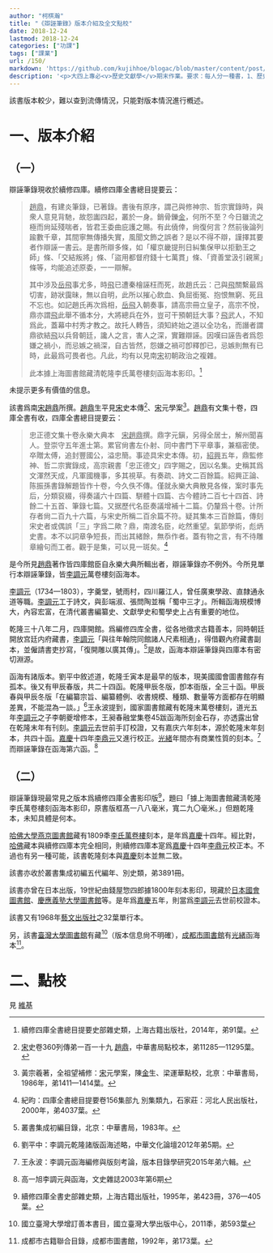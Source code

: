 ```yaml
---
author: "柯棋瀚"
title: "《辯誣筆錄》版本介紹及全文點校"
date: 2018-12-24
lastmod: 2018-12-24
categories: ["功課"]
tags: ["課業"]
url: /150/
markdown: 'https://github.com/kujihhoe/blogac/blob/master/content/post/149辯誣筆錄.md'
description: '<p>大四上專必<v>歷史文獻學</v>期末作業。要求：每人分一種書，1、歷史上所有的版本，說朙其目前存佚情況。2、梳理這些版本之間的關係，卽描述其版本系統。3、談談其流傳情況，卽藏書鏈。如果前三項不好做，則可以按以下要求：4、談談本書的編纂過程、主要內容及特點。5、談談其史料價值。我的是辯誣筆錄一卷 (<u>宋</u>)赵鼎撰。<v>续修四库全书</v>史部杂史类</p><p>只加了一部分下畫橫線，其他的實在沒這閒工夫加了。大學最後一篇作業終於做完啦！！</p>'
---
```


該書版本較少，難以查到流傳情況，只能對版本情況進行槪述。

# 一、版本介紹

## （一）

<v>辯誣筆錄</v>現收於<v>續修四庫</v>。<v>續修四庫全書總目提要</v>云：

> <u>趙鼎</u>，有<v>建炎筆錄</v>，已著錄。書後有原序，謂己與修神宗、哲宗<v>實錄</v>時，與衆人意見背馳，故怨讟四起，叢於一身。銷骨鑠<u>金</u>，何所不至？今日雖流之極而尙延殘喘者，皆君王委曲庇護之賜。有此僥倖，尙復何言？然前後論列踰數千章，其間寧無傳播失實，風聞文飾之誤者？是以不得不辯，謹擇其要者作<v>辯誣</v>一書云。是書所辯多條，如「權京畿提刑日糾集保甲以拒勤王之師」條、「交結叛將」條、「盜用都督府錢十七萬貫」條、「資善堂汲引親黨」條等，均能追述原委，一一辯解。
>
> 其中涉及<u>岳飛</u>事尤多，時<u>飛</u>已遭秦檜誣枉而死，故趙氏云：己與<u>飛</u>關繫最爲切害，跡狀靄昧，無以自明，此所以摧心飲血、負屈銜冤、抱恨無窮、死且不忘也。如記趙氏再次爲相，<u>岳飛</u>入朝奏事，請高宗冊立皇子，高宗不悅，鼎亦謂<u>飛</u>此舉不循本分，大將總兵在外，豈可干預朝廷大事？<u>飛</u>武人，不知爲此，蓋幕中村秀才教之。故托人轉告，須知終始之道以全功名，而譖者謂鼎欲結<u>飛</u>以兵脅朝廷，讒人之言，害人之深，實難辯誣。因嘆曰誣告者爲怨嫌之禍小，而忌嫉之禍深，自古皆然，怨嫌之禍可卽釋卽已，忌嫉則無有已時，此最爲可畏者也。凡此，均有以見南<u>宋</u>初朝政治之複雜。
>
> 此本據上海圖書館藏清乾隆李氏萬卷樓刻<v><v>函海</v></v>本影印。[^1]
>

未提示更多有價值的信息。

該書爲南<u>宋</u><u>趙鼎</u>所撰。<u>趙鼎</u>生平見<v><u>宋</u>史</v>本傳[^2]、<v><u>宋</u>元學案</v>[^3]。<u>趙鼎</u>有文集十卷，<v>四庫全書</v>有收，<v>四庫全書總目提要</v>云：

> 忠正德文集十卷永樂大典本　<u>宋</u><u>趙鼎</u>撰。鼎字元鎭，另得全居士，解州聞喜人。登崇守五年進士第。累官尙書左仆射、同中書門下平章事，兼樞密使。卒贈太傅，追封豐國公，溢忠簡。事迹具<v>宋史</v>本傳。初，<u>紹興</u>五年，鼎監修神、哲二宗實錄成，高宗親書「忠正德文」四字賜之，因以名集。史稱其爲文渾然天成，凡軍國機事，多其視草。有奏疏、詩文二百餘篇。<v>紹興正論</v>、陈振孫<v>書錄解題</v>皆作十卷，今久佚不傳。僅就<v>永樂大典</v>散見各條，案时事先后，分類裒綴，得奏議六十四篇、駢體十四篇、古今體詩二百七十四首、詩餘二十五首、筆錄七篇。又据<v>歷代名臣奏議</v>增補十二篇。仍釐爲十卷。计所存者尙二百九十六篇，与<v>宋史</v>所稱二百余篇不符。疑其集本三百餘篇，傳刻<v>宋史</v>者或偶誤「三」字爲二歟？鼎，南渡名臣，屹然重望。氣節學術，彪炳史書。本不以詞章争短長，而出其緒餘，無忝作者。蓋有物之言，有不待雕章繪句而工者。觀于是集，可以見一斑矣。[^4]
>

是今所見<u>趙鼎</u>著作皆四庫館臣自<v>永樂大典</v>所輯出者，<v>辯誣筆錄</v>亦不例外。今所見單行本<v>辯誣筆錄</v>，皆<u>李調元</u>萬卷樓刻<v><v>函海</v></v>本。

<u>李調元</u>（1734—1803），字羹堂，號雨村，四川羅江人，曾任廣東學政、直隸通永道等職。<u>李調元</u>工于詩文，與彭端淑、張問陶並稱「蜀中三才」。所輯<v><v>函海</v></v>規模博大，內容宏富，在清代叢書編纂史、文獻學史和蜀學史上占有重要的地位。

乾隆三十八年二月，四庫開館。爲編修<v>四库全書</v>，從各地徵求古籍善本，同時朝廷開放宫廷内府藏書，<u>李調元</u>「與往年翰院同館諸人尺素相通」，得借觀內府藏書副本，並僱請書吏抄寫，「復開雕以廣其傳」。[^5]是故，<v><v>函海</v></v>本<v>辯誣筆錄</v>與<v>四庫</v>本有密切淵源。

<v><v>函海</v></v>有諸版本。劉平中敘述道，乾隆壬寅本是最早的版本，現美國國會圖書館存有孤本。後又有甲辰春版，共二十四函。乾隆甲辰冬版，卽本衙版，全三十函。甲辰春與甲辰冬版「在編纂宗旨、編纂體例、收書規模、種類、數量等方面都存在明顯差異，不能混為一談。」[^6]王永波提到，國家圖書館藏有乾隆末萬卷樓刻，道光五年<u>李調元</u>之子李朝夔增修本，王昶<v>春融堂集</v>卷45<v>跋<v>函海</v>所刻金石存</v>，亦透露出曾在乾隆末年有刊刻。<u>李調元</u>去世前手訂校證，又有嘉庆六年刻本，源於乾隆末年刻本，共四十函。<u>嘉慶</u>十四年<u>李鼎元</u>又進行校正。<u>光緒</u>年間亦有商業性質的刻本。[^7]而<v>辯誣筆錄</v>在<v><v>函海</v></v>第六函。[^8]

## （二）

<v>辯誣筆錄</v>現最常見之版本爲<v>續修四庫全書</v>影印版[^9]，題曰「據上海圖書館藏淸乾隆李氏萬卷樓刻<v>函海</v>本影印，原書版框髙一八八毫米，寬二九〇毫米。」但題乾隆本，未知具體是何本。

<u>哈佛大學燕京圖書館</u>藏有1809秊<u>李氏</u><u>萬卷樓</u>刻本，是年爲<u>嘉慶</u>十四年。經比對，<u>哈佛</u>藏本與<v>續修四庫</v>本完全相同，則<v>續修四庫</v>本寔爲<u><u>嘉慶</u></u>十四年<u>李鼎元</u>校正本。不過也有另一種可能，該書乾隆刻本與<u>嘉慶</u>刻本並無二致。

該書亦收於<v>叢書集成初編</v>五代編年、別史類，弟3891冊。

該書亦曾在日本出版，19世紀由錢屋惣四郎據1800年刻本影印，現藏於<u>日本國會圖書館</u>、<u>慶應義塾大學圖書館</u>等。是年爲<u>嘉慶</u>五年，則當爲<u>李調元</u>去世前校證本。

該書又有1968年<u>藝文出版社</u>之32葉單行本。

另，該書<u>臺灣大學圖書館</u>有藏[^10]（版本信息尙不明確），<u>成都市圖書館</u>有<u>光緒</u><v><v>函海</v></v>本[^11]。

# 二、點校

見 [維基](https://kqh.wiki/?file=004-文本電子化/001-辯誣筆錄)

[^1]: <v>續修四庫全書總目提要</v><v>史部</v><v>雜史類</v>，上海古籍出版社，2014年，弟91葉。

[^2]: <v><u>宋</u>史</v>卷360<v>列傳弟一百一十九 <u>趙鼎</u></v>，中華書局點校本，弟11285—11295葉。

[^3]: 黃宗羲著，全祖望補修：<v><u>宋</u>元學案</v>，陳<u>金</u>生、梁運華點校，北亰：中華書局，1986年，弟1411—1414葉。

[^4]: 紀昀：<v>四庫全書總目提要</v>卷156<v>集部九 別集類九</v>，石家莊：河北人民出版社，2000年，弟4037葉。

[^5]: <v>叢書集成初編目錄</v>，北京：中華書局，1983年。

[^6]: 劉平中：<v>李調元乾隆諸版函海述略</v>，<v>中華文化論壇</v>2012年弟5期。

[^7]: 王永波：<v>李調元函海編修與版刻考論</v>，<v>版本目錄學研究</v>2015年弟六輯。

[^8]: 高一旭<v>李調元與函海</v>，<v>文史雜誌</v>2003年第6期

[^9]: <v>續修四庫全書</v>史部雜史類，上海古籍出版社，1995年，弟423冊，376—405葉。

[^10]: <v>國立臺灣大學增訂善本書目</v>，國立臺灣大學出版中心，2011秊，弟593葉

[^11]: <v>成都市古籍聯合目錄</v>，成都市圖書館，1992年，弟173葉。
